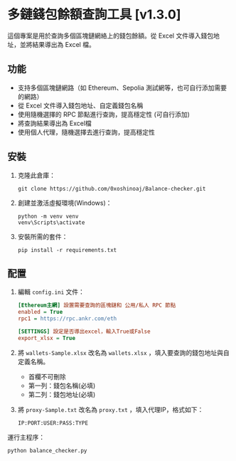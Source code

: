 # 多鏈錢包餘額查詢工具 [v1.3.0]

這個專案是用於查詢多個區塊鏈網絡上的錢包餘額。從 Excel 文件導入錢包地址，並將結果導出為 Excel 檔。

## 功能

- 支持多個區塊鏈網路（如 Ethereum、Sepolia 測試網等，也可自行添加需要的網路）
- 從 Excel 文件導入錢包地址、自定義錢包名稱
- 使用隨機選擇的 RPC 節點進行查詢，提高穩定性 (可自行添加)
- 將查詢結果導出為 Excel檔
- 使用個人代理，隨機選擇去進行查詢，提高穩定性

## 安裝

1. 克隆此倉庫：
   ```
   git clone https://github.com/0xoshinoaj/Balance-checker.git
   ```

2. 創建並激活虛擬環境(Windows)：
   ```
   python -m venv venv
   venv\Scripts\activate
   ```

3. 安裝所需的套件：
   ```
   pip install -r requirements.txt
   ```

## 配置

1. 編輯 `config.ini` 文件：
   ```ini
   [Ethereum主網] 設置需要查詢的區塊鏈和 公用/私人 RPC 節點
   enabled = True
   rpc1 = https://rpc.ankr.com/eth

   [SETTINGS] 設定是否導出excel，輸入True或False
   export_xlsx = True
   ```
2. 將 `wallets-Sample.xlsx` 改名為 `wallets.xlsx` ，填入要查詢的錢包地址與自定義名稱。
    - 首欄不可刪除
    - 第一列：錢包名稱(必填)
    - 第二列：錢包地址(必填)

3. 將 `proxy-Sample.txt` 改名為 `proxy.txt` ，填入代理IP，格式如下：
   ```
   IP:PORT:USER:PASS:TYPE
   ```

運行主程序：
   ```
   python balance_checker.py
   ```